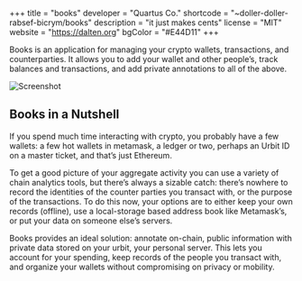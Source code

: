 +++
title = "books"
developer = "Quartus Co."
shortcode = "~doller-doller-rabsef-bicrym/books"
description = "it just makes cents"
license = "MIT"
website = "https://dalten.org"
bgColor = "#E44D11"
+++

Books is an application for managing your crypto wallets, transactions, and counterparties. It allows you to add your wallet and other people’s, track balances and transactions, and add private annotations to all of the above.

![Screenshot](https://sarlev-sarsen.sfo3.digitaloceanspaces.com/sarlev-sarsen/2022.8.30..02.59.22-image.png)

## Books in a Nutshell
If you spend much time interacting with crypto, you probably have a few wallets: a few hot wallets in metamask, a ledger or two, perhaps an Urbit ID on a master ticket, and that’s just Ethereum.

To get a good picture of your aggregate activity you can use a variety of chain analytics tools, but there’s always a sizable catch: there’s nowhere to record the identities of the counter parties you transact with, or the purpose of the transactions. To do this now, your options are to either keep your own records (offline), use a local-storage based address book like Metamask’s, or put your data on someone else’s servers.

Books provides an ideal solution: annotate on-chain, public information with private data stored on your urbit, your personal server. This lets you account for your spending, keep records of the people you transact with, and organize your wallets without compromising on privacy or mobility.